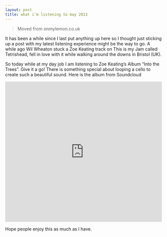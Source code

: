 ```yaml
---
layout: post
title: what i'm listening to may 2013
---
```


> Moved from onmylemon.co.uk

It has been a while since I last put anything up here so I thought just sticking up a post with my latest listening experience might be the way to go. A while ago Wil Wheaton stuck a Zoe Keating track on This is my Jam called Tetrishead, fell in love with it while walking around the downs in Bristol (UK).

So today while at my day job I am listening to Zoe Keating’s Album “Into the Trees”. Give it a go! There is something special about looping a cello to create such a beautiful sound. Here is the album from Soundcloud

<iframe width="100%" height="450" scrolling="no" frameborder="no" src="https://w.soundcloud.com/player?url=http%3A%2F%2Fapi.soundcloud.com%2Fplaylists%2F1161757&visual=true"></iframe>

Hope people enjoy this as much as I have.
